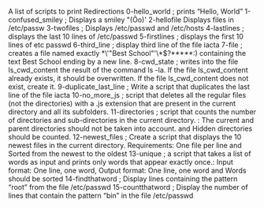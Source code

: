 A list of scripts to print Redirections
0-hello_world ; prints “Hello, World”
1-confused_smiley ; Displays a smiley "(Ôo)'
2-hellofile Displays files in /etc/passw 
3-twofiles ; Displays  /etc/passwd and  /etc/hosts
4-lastlines ; displays the last 10 lines of /etc/passwd
5-firstlines ; displays the first 10 lines of etc passwd
6-third_line ; display third line of the file iacta
7-file ; creates a file named exactly \*\\'"Best School"\'\\*$\?\*\*\*\*\*:) containing the text Best School ending by a new line.
8-cwd_state  ; writes into the file ls_cwd_content the result of the command ls -la. If the file ls_cwd_content already exists, it should be overwritten. If the file ls_cwd_content does not exist, create it.
9-duplicate_last_line ; Write a script that duplicates the last line of the file iacta
10-no_more_js  ; script that deletes all the regular files (not the directories) with a .js extension that are present in the current directory and all its subfolders.
11-directories  ; script that counts the number of directories and sub-directories in the current directory. : The current and parent directories should not be taken into account. and Hidden directories should be counted.
12-newest_files ; Create a script that displays the 10 newest files in the current directory. Requirements: One file per line and Sorted from the newest to the oldest
13-unique  ; a script that takes a list of words as input and prints only words that appear exactly once.: Input format: One line, one word, Output format: One line, one word and Words should be sorted
14-findthatword  ; Display lines containing the pattern “root” from the file /etc/passwd
15-countthatword  ; Display the number of lines that contain the pattern “bin” in the file /etc/passwd
